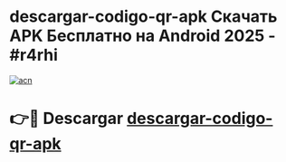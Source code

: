 # descargar-codigo-qr-apk Скачать APK Бесплатно на Android 2025 - #r4rhi

[![acn](https://github.com/user-attachments/assets/0f9c940e-d8b0-45ae-aac7-cd30a18b3e1c)](https://apps.freeplayer.one?title=descargar-codigo-qr-apk&ref=9RF)

# 👉🔴 Descargar [descargar-codigo-qr-apk](https://apps.freeplayer.one?title=descargar-codigo-qr-apk&ref=9RF)